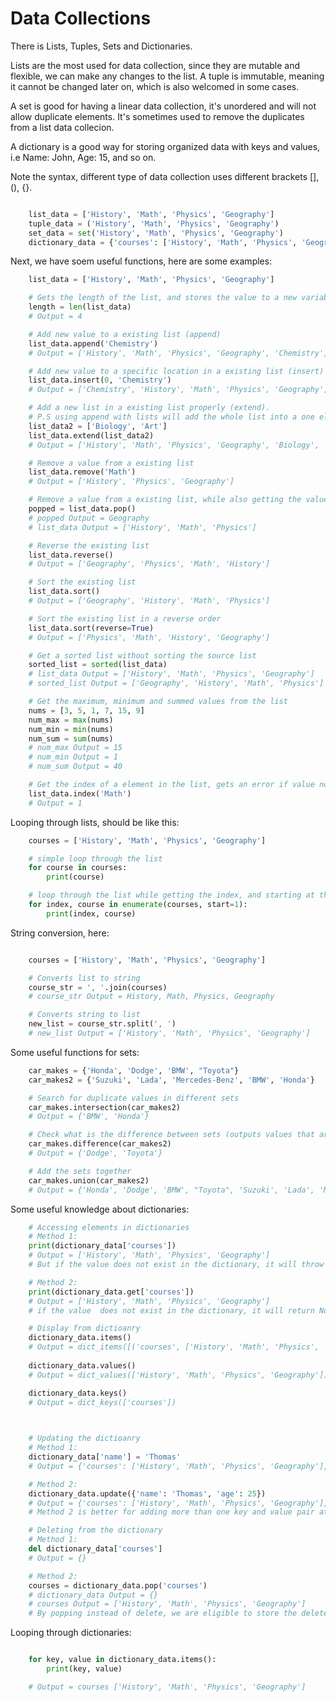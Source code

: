 # Data Collections

There is Lists, Tuples, Sets and Dictionaries.

Lists are the most used for data collection, since they are mutable and flexible, we can make any changes to the list. A tuple is immutable, meaning it cannot be changed later on, which is also welcomed in some cases.

A set is good for having a linear data collection, it's unordered and will not allow duplicate elements. It's sometimes used to remove the duplicates from a list data collecion.

A dictionary is a good way for storing organized data with keys and values, i.e Name: John, Age: 15, and so on.

Note the syntax, different type of data collection uses different brackets [], (), {}.
```py

    list_data = ['History', 'Math', 'Physics', 'Geography']
    tuple_data = ('History', 'Math', 'Physics', 'Geography')
    set_data = set('History', 'Math', 'Physics', 'Geography')
    dictionary_data = {'courses': ['History', 'Math', 'Physics', 'Geography']}

```

Next, we have soem useful functions, here are some examples:
```py
    list_data = ['History', 'Math', 'Physics', 'Geography']

    # Gets the length of the list, and stores the value to a new variable
    length = len(list_data)
    # Output = 4

    # Add new value to a existing list (append)
    list_data.append('Chemistry')
    # Output = ['History', 'Math', 'Physics', 'Geography', 'Chemistry']

    # Add new value to a specific location in a existing list (insert)
    list_data.insert(0, 'Chemistry')
    # Output = ['Chemistry', 'History', 'Math', 'Physics', 'Geography']

    # Add a new list in a existing list properly (extend).
    # P.S using append with lists will add the whole list into a one element instead
    list_data2 = ['Biology', 'Art']
    list_data.extend(list_data2)
    # Output = ['History', 'Math', 'Physics', 'Geography', 'Biology', 'Art']

    # Remove a value from a existing list
    list_data.remove('Math')
    # Output = ['History', 'Physics', 'Geography']

    # Remove a value from a existing list, while also getting the value into a new variable (pop). By default it pops the last value of the list.
    popped = list_data.pop()
    # popped Output = Geography
    # list_data Output = ['History', 'Math', 'Physics']

    # Reverse the existing list
    list_data.reverse()
    # Output = ['Geography', 'Physics', 'Math', 'History']

    # Sort the existing list
    list_data.sort()
    # Output = ['Geography', 'History', 'Math', 'Physics']

    # Sort the existing list in a reverse order
    list_data.sort(reverse=True)
    # Output = ['Physics', 'Math', 'History', 'Geography']

    # Get a sorted list without sorting the source list
    sorted_list = sorted(list_data)
    # list_data Output = ['History', 'Math', 'Physics', 'Geography']
    # sorted_list Output = ['Geography', 'History', 'Math', 'Physics']

    # Get the maximum, minimum and summed values from the list
    nums = [3, 5, 1, 7, 15, 9]
    num_max = max(nums)
    num_min = min(nums)
    num_sum = sum(nums)
    # num_max Output = 15
    # num_min Output = 1
    # num_sum Output = 40

    # Get the index of a element in the list, gets an error if value not found
    list_data.index('Math')
    # Output = 1

```

Looping through lists, should be like this:
```py
    courses = ['History', 'Math', 'Physics', 'Geography']

    # simple loop through the list
    for course in courses:
        print(course)

    # loop through the list while getting the index, and starting at the second element
    for index, course in enumerate(courses, start=1):
        print(index, course)

```

String conversion, here:
```py

    courses = ['History', 'Math', 'Physics', 'Geography']

    # Converts list to string
    course_str = ', '.join(courses)
    # course_str Output = History, Math, Physics, Geography

    # Converts string to list
    new_list = course_str.split(', ')
    # new_list Output = ['History', 'Math', 'Physics', 'Geography']

```


Some useful functions for sets:
```py
    car_makes = {'Honda', 'Dodge', 'BMW', "Toyota"}
    car_makes2 = {'Suzuki', 'Lada', 'Mercedes-Benz', 'BMW', 'Honda'}

    # Search for duplicate values in different sets
    car_makes.intersection(car_makes2)
    # Output = {'BMW', 'Honda'}

    # Check what is the difference between sets (outputs values that are not in another set)
    car_makes.difference(car_makes2)
    # Output = {'Dodge', 'Toyota'}

    # Add the sets together
    car_makes.union(car_makes2)
    # Output = {'Honda', 'Dodge', 'BMW', "Toyota", 'Suzuki', 'Lada', 'Mercedes-Benz}


```

Some useful knowledge about dictionaries:
```py
    # Accessing elements in dictionaries
    # Method 1:
    print(dictionary_data['courses'])
    # Output = ['History', 'Math', 'Physics', 'Geography']
    # But if the value does not exist in the dictionary, it will throw an error That's why it's sometimes better to use Method 2

    # Method 2:
    print(dictionary_data.get['courses'])
    # Output = ['History', 'Math', 'Physics', 'Geography']
    # if the value  does not exist in the dictionary, it will return None, or can be customized if needed

    # Display from dictioanry
    dictionary_data.items()
    # Output = dict_items([('courses', ['History', 'Math', 'Physics', 'Geography'])])
    
    dictionary_data.values()
    # Output = dict_values(['History', 'Math', 'Physics', 'Geography'])

    dictionary_data.keys()
    # Output = dict_keys(['courses'])


    
    # Updating the dictioanry
    # Method 1:
    dictionary_data['name'] = 'Thomas'
    # Output = {'courses': ['History', 'Math', 'Physics', 'Geography'], 'name': 'Thomas'}

    # Method 2:
    dictionary_data.update({'name': 'Thomas', 'age': 25})
    # Output = {'courses': ['History', 'Math', 'Physics', 'Geography'], 'name': 'Thomas', 'age': 25}
    # Method 2 is better for adding more than one key and value pair at a time

    # Deleting from the dictionary
    # Method 1:
    del dictionary_data['courses']
    # Output = {}

    # Method 2:
    courses = dictionary_data.pop('courses')
    # dictionary_data Output = {}
    # courses Output = ['History', 'Math', 'Physics', 'Geography']
    # By popping instead of delete, we are eligible to store the deleted data into a variable


```

Looping through dictionaries:
```py

    for key, value in dictionary_data.items():
        print(key, value)

    # Output = courses ['History', 'Math', 'Physics', 'Geography']

```